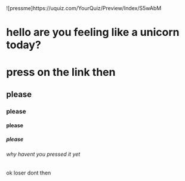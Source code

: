 <html>



<head>

</head>



<body>
![pressme]https://uquiz.com/YourQuiz/Preview/Index/S5wAbM


<h1>hello are you feeling like a unicorn today?</h1>

</h>

<h1>press on the link then</h1>

<h2>please</h2>

<h3>please</h3>

<h4>please</h4>

<h5>please</h5>

<h6>why havent you pressed it yet</h6>



<p>  ok loser dont then </p>



</body>

</html>



</html>

